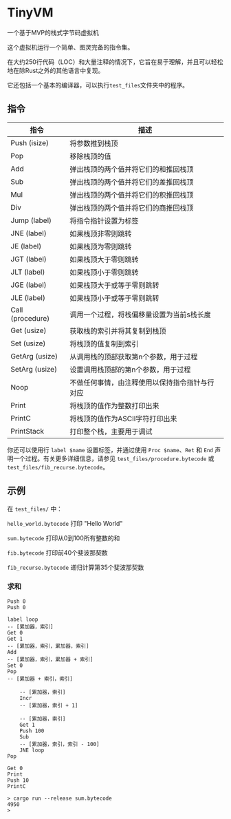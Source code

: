 # TinyVM

一个基于MVP的栈式字节码虚拟机

这个虚拟机运行一个简单、图灵完备的指令集。

在大约250行代码（LOC）和大量注释的情况下，它旨在易于理解，并且可以轻松地在除Rust之外的其他语言中复现。

它还包括一个基本的编译器，可以执行`test_files`文件夹中的程序。

## 指令

| 指令             | 描述                                                                                       |
|------------------|--------------------------------------------------------------------------------------------|
| Push (isize)     | 将参数推到栈顶                                                                               |
| Pop              | 移除栈顶的值                                                                               |
| Add              | 弹出栈顶的两个值并将它们的和推回栈顶                                                   |
| Sub              | 弹出栈顶的两个值并将它们的差推回栈顶                                                   |
| Mul              | 弹出栈顶的两个值并将它们的积推回栈顶                                                   |
| Div              | 弹出栈顶的两个值并将它们的商推回栈顶                                                   |
| Jump (label)    | 将指令指针设置为标签                                                                 |
| JNE  (label)    | 如果栈顶非零则跳转                                                                       |
| JE   (label)    | 如果栈顶为零则跳转                                                                       |
| JGT  (label)    | 如果栈顶大于零则跳转                                                                     |
| JLT  (label)    | 如果栈顶小于零则跳转                                                                     |
| JGE  (label)    | 如果栈顶大于或等于零则跳转                                                               |
| JLE  (label)    | 如果栈顶小于或等于零则跳转                                                               |
| Call (procedure)| 调用一个过程，将栈偏移量设置为当前s栈长度                                             |
| Get  (usize)    | 获取栈的索引并将其复制到栈顶                                                               |
| Set  (usize)    | 将栈顶的值复制到索引                                                                   |
| GetArg  (usize) | 从调用栈的顶部获取第n个参数，用于过程                                                   |
| SetArg  (usize) | 设置调用栈顶部的第n个参数，用于过程                                                   |
| Noop             | 不做任何事情，由注释使用以保持指令指针与行对应                                             |
| Print            | 将栈顶的值作为整数打印出来                                                               |
| PrintC           | 将栈顶的值作为ASCII字符打印出来                                                         |
| PrintStack       | 打印整个栈，主要用于调试                                                                   |

你还可以使用行 `label $name` 设置标签，并通过使用 `Proc $name`、`Ret` 和 `End` 声明一个过程。有关更多详细信息，请参见 `test_files/procedure.bytecode` 或 `test_files/fib_recurse.bytecode`。

## 示例

在 `test_files/` 中：

`hello_world.bytecode` 打印 "Hello World"

`sum.bytecode` 打印从0到100所有整数的和

`fib.bytecode` 打印前40个斐波那契数

`fib_recurse.bytecode` 递归计算第35个斐波那契数

### 求和
```
Push 0
Push 0

label loop
-- [累加器，索引]
Get 0
Get 1
-- [累加器，索引，累加器，索引]
Add
-- [累加器，索引，累加器 + 索引]
Set 0
Pop
-- [累加器 + 索引，索引]

    -- [累加器，索引]
    Incr
    -- [累加器，索引 + 1]

    -- [累加器，索引]
    Get 1
    Push 100
    Sub
    -- [累加器，索引，索引 - 100]
    JNE loop
Pop

Get 0
Print
Push 10
PrintC
```

```
> cargo run --release sum.bytecode
4950
>
```
